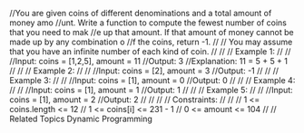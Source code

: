//You are given coins of different denominations and a total amount of money amo
//unt. Write a function to compute the fewest number of coins that you need to mak
//e up that amount. If that amount of money cannot be made up by any combination o
//f the coins, return -1. 
//
// You may assume that you have an infinite number of each kind of coin. 
//
// 
// Example 1: 
//
// 
//Input: coins = [1,2,5], amount = 11
//Output: 3
//Explanation: 11 = 5 + 5 + 1
// 
//
// Example 2: 
//
// 
//Input: coins = [2], amount = 3
//Output: -1
// 
//
// Example 3: 
//
// 
//Input: coins = [1], amount = 0
//Output: 0
// 
//
// Example 4: 
//
// 
//Input: coins = [1], amount = 1
//Output: 1
// 
//
// Example 5: 
//
// 
//Input: coins = [1], amount = 2
//Output: 2
// 
//
// 
// Constraints: 
//
// 
// 1 <= coins.length <= 12 
// 1 <= coins[i] <= 231 - 1 
// 0 <= amount <= 104 
// 
// Related Topics Dynamic Programming